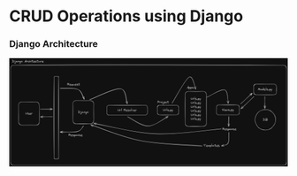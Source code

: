# CRUD Operations using Django

### Django Architecture

![](./public/img/Django%20Project%20Architecture.png)
